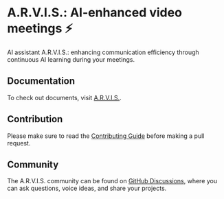# A.R.V.I.S.: AI-enhanced video meetings ⚡

AI assistant A.R.V.I.S.: enhancing communication efficiency through continuous AI learning during your meetings.

## Documentation

To check out documents, visit [A.R.V.I.S.](https://site-arvis.vercel.app/).

## Contribution

Please make sure to read the [Contributing Guide](CONTRIBUTING.md) before making a pull request.

## Community

The A.R.V.I.S. community can be found on [GitHub Discussions](https://github.com/jilarganti/arvis/discussions), where you can ask questions, voice ideas, and share your projects.